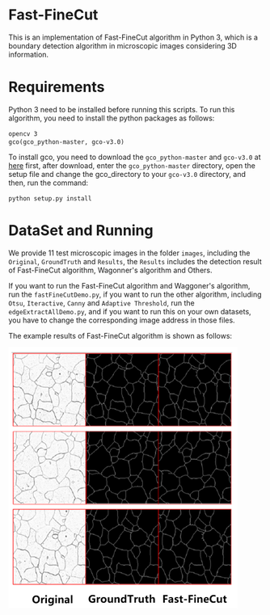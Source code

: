 # Fast-FineCut
This is an implementation of Fast-FineCut algorithm in Python 3, which is a boundary detection algorithm in microscopic images considering 3D information.

# Requirements
Python 3 need to be installed before running this scripts.
To run this algorithm, you need to install the python packages as follows:
  
    opencv 3
    gco(gco_python-master, gco-v3.0)

To install gco, you need to download the `gco_python-master` and `gco-v3.0` at [here](https://github.com/clovermini/Fast-FineCut/releases/tag/v1.0) first, after download, enter the  `gco_python-master` directory, open the setup file and change the gco_directory to your `gco-v3.0` directory, and then, run the command:

    python setup.py install

# DataSet and Running
We provide 11 test microscopic images in the folder `images`, including the `Original`, `GroundTruth` and `Results`, the `Results` includes the detection result of Fast-FineCut algorithm, Wagonner's algorithm and Others. 

If you want to run the Fast-FineCut algorithm and Waggoner's algorithm, run the `fastFineCutDemo.py`, if you want to run the other algorithm, including `Otsu`, `Iteractive`, `Canny` and `Adaptive Threshold`, run the `edgeExtractAllDemo.py`, and if you want to run this on your own datasets, you have to change the corresponding image address in those files.

The example results of Fast-FineCut algorithm is shown as follows: 

![](https://raw.githubusercontent.com/clovermini/MarkdownPhotos/master/004.png)
